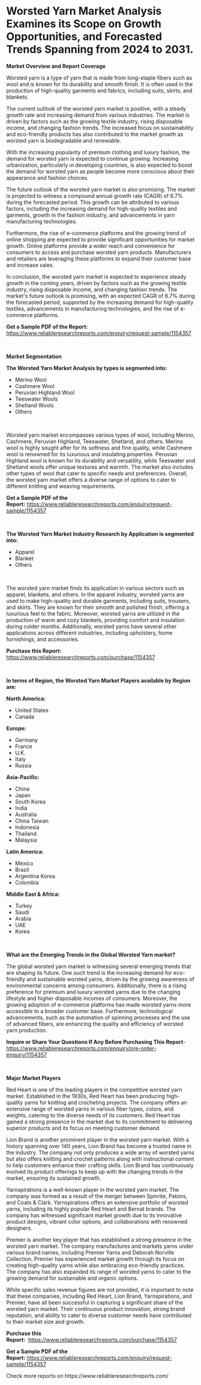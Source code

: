 <p><h1>Worsted Yarn Market Analysis Examines its Scope on Growth Opportunities, and Forecasted Trends Spanning from 2024 to 2031.</h1></p><p><strong>Market Overview and Report Coverage</strong></p>
<p><p>Worsted yarn is a type of yarn that is made from long-staple fibers such as wool and is known for its durability and smooth finish. It is often used in the production of high-quality garments and fabrics, including suits, skirts, and blankets.</p><p>The current outlook of the worsted yarn market is positive, with a steady growth rate and increasing demand from various industries. The market is driven by factors such as the growing textile industry, rising disposable income, and changing fashion trends. The increased focus on sustainability and eco-friendly products has also contributed to the market growth as worsted yarn is biodegradable and renewable.</p><p>With the increasing popularity of premium clothing and luxury fashion, the demand for worsted yarn is expected to continue growing. Increasing urbanization, particularly in developing countries, is also expected to boost the demand for worsted yarn as people become more conscious about their appearance and fashion choices.</p><p>The future outlook of the worsted yarn market is also promising. The market is projected to witness a compound annual growth rate (CAGR) of 6.7% during the forecasted period. This growth can be attributed to various factors, including the increasing demand for high-quality textiles and garments, growth in the fashion industry, and advancements in yarn manufacturing technologies.</p><p>Furthermore, the rise of e-commerce platforms and the growing trend of online shopping are expected to provide significant opportunities for market growth. Online platforms provide a wider reach and convenience for consumers to access and purchase worsted yarn products. Manufacturers and retailers are leveraging these platforms to expand their customer base and increase sales.</p><p>In conclusion, the worsted yarn market is expected to experience steady growth in the coming years, driven by factors such as the growing textile industry, rising disposable income, and changing fashion trends. The market's future outlook is promising, with an expected CAGR of 6.7% during the forecasted period, supported by the increasing demand for high-quality textiles, advancements in manufacturing technologies, and the rise of e-commerce platforms.</p></p>
<p><strong>Get a Sample PDF of the Report:</strong> <a href="https://www.reliableresearchreports.com/enquiry/request-sample/1154357">https://www.reliableresearchreports.com/enquiry/request-sample/1154357</a></p>
<p>&nbsp;</p>
<p><strong>Market Segmentation</strong></p>
<p><strong>The Worsted Yarn Market Analysis by types is segmented into:</strong></p>
<p><ul><li>Merino Wool</li><li>Cashmere Wool</li><li>Peruvian Highland Wool</li><li>Teeswater Wools</li><li>Shetland Wools</li><li>Others</li></ul></p>
<p>&nbsp;</p>
<p><p>Worsted yarn market encompasses various types of wool, including Merino, Cashmere, Peruvian Highland, Teeswater, Shetland, and others. Merino wool is highly sought after for its softness and fine quality, while Cashmere wool is renowned for its luxurious and insulating properties. Peruvian Highland wool is known for its durability and versatility, while Teeswater and Shetland wools offer unique textures and warmth. The market also includes other types of wool that cater to specific needs and preferences. Overall, the worsted yarn market offers a diverse range of options to cater to different knitting and weaving requirements.</p></p>
<p><strong>Get a Sample PDF of the Report:</strong>&nbsp;<a href="https://www.reliableresearchreports.com/enquiry/request-sample/1154357">https://www.reliableresearchreports.com/enquiry/request-sample/1154357</a></p>
<p>&nbsp;</p>
<p><strong>The Worsted Yarn Market Industry Research by Application is segmented into:</strong></p>
<p><ul><li>Apparel</li><li>Blanket</li><li>Others</li></ul></p>
<p>&nbsp;</p>
<p><p>The worsted yarn market finds its application in various sectors such as apparel, blankets, and others. In the apparel industry, worsted yarns are used to make high-quality and durable garments, including suits, trousers, and skirts. They are known for their smooth and polished finish, offering a luxurious feel to the fabric. Moreover, worsted yarns are utilized in the production of warm and cozy blankets, providing comfort and insulation during colder months. Additionally, worsted yarns have several other applications across different industries, including upholstery, home furnishings, and accessories.</p></p>
<p><strong>Purchase this Report:</strong>&nbsp; <a href="https://www.reliableresearchreports.com/purchase/1154357">https://www.reliableresearchreports.com/purchase/1154357</a></p>
<p>&nbsp;</p>
<p><strong>In terms of Region, the Worsted Yarn Market Players available by Region are:</strong></p>
<p>
    <p> <strong> North America: </strong>
        <ul>
            <li>United States</li>
            <li>Canada</li>
        </ul>
        </p> 
    <p> <strong> Europe: </strong>
        <ul>
            <li>Germany</li>
            <li>France</li>
            <li>U.K.</li>
            <li>Italy</li>
            <li>Russia</li>
        </ul>
        </p> 
    <p> <strong> Asia-Pacific: </strong>
        <ul>
            <li>China</li>
            <li>Japan</li>
            <li>South Korea</li>
            <li>India</li>
            <li>Australia</li>
            <li>China Taiwan</li>
            <li>Indonesia</li>
            <li>Thailand</li>
            <li>Malaysia</li>
        </ul>
        </p> 
    <p> <strong> Latin America: </strong>
        <ul>
            <li>Mexico</li>
            <li>Brazil</li>
            <li>Argentina Korea</li>
            <li>Colombia</li>
        </ul>
        </p> 
    <p> <strong> Middle East & Africa: </strong>
        <ul>
            <li>Turkey</li>
            <li>Saudi</li>
            <li>Arabia</li>
            <li>UAE</li>
            <li>Korea</li>
        </ul>
    </p>
    </p>
<p>&nbsp;</p>
<p><strong>What are the Emerging Trends in the Global Worsted Yarn market?</strong></p>
<p><p>The global worsted yarn market is witnessing several emerging trends that are shaping its future. One such trend is the increasing demand for eco-friendly and sustainable worsted yarns, driven by the growing awareness of environmental concerns among consumers. Additionally, there is a rising preference for premium and luxury worsted yarns due to the changing lifestyle and higher disposable incomes of consumers. Moreover, the growing adoption of e-commerce platforms has made worsted yarns more accessible to a broader customer base. Furthermore, technological advancements, such as the automation of spinning processes and the use of advanced fibers, are enhancing the quality and efficiency of worsted yarn production.</p></p>
<p><strong>Inquire or Share Your Questions If Any Before Purchasing This Report</strong>- <a href="https://www.reliableresearchreports.com/enquiry/pre-order-enquiry/1154357">https://www.reliableresearchreports.com/enquiry/pre-order-enquiry/1154357</a></p>
<p>&nbsp;</p>
<p><strong>Major Market Players</strong></p>
<p><p>Red Heart is one of the leading players in the competitive worsted yarn market. Established in the 1930s, Red Heart has been producing high-quality yarns for knitting and crocheting projects. The company offers an extensive range of worsted yarns in various fiber types, colors, and weights, catering to the diverse needs of its customers. Red Heart has gained a strong presence in the market due to its commitment to delivering superior products and its focus on meeting customer demand.</p><p>Lion Brand is another prominent player in the worsted yarn market. With a history spanning over 140 years, Lion Brand has become a trusted name in the industry. The company not only produces a wide array of worsted yarns but also offers knitting and crochet patterns along with instructional content to help customers enhance their crafting skills. Lion Brand has continuously evolved its product offerings to keep up with the changing trends in the market, ensuring its sustained growth.</p><p>Yarnspirations is a well-known player in the worsted yarn market. The company was formed as a result of the merger between Spinrite, Patons, and Coats & Clark. Yarnspirations offers an extensive portfolio of worsted yarns, including its highly popular Red Heart and Bernat brands. The company has witnessed significant market growth due to its innovative product designs, vibrant color options, and collaborations with renowned designers.</p><p>Premier is another key player that has established a strong presence in the worsted yarn market. The company manufactures and markets yarns under various brand names, including Premier Yarns and Deborah Norville Collection. Premier has experienced market growth through its focus on creating high-quality yarns while also embracing eco-friendly practices. The company has also expanded its range of worsted yarns to cater to the growing demand for sustainable and organic options.</p><p>While specific sales revenue figures are not provided, it is important to note that these companies, including Red Heart, Lion Brand, Yarnspirations, and Premier, have all been successful in capturing a significant share of the worsted yarn market. Their continuous product innovation, strong brand reputation, and ability to cater to diverse customer needs have contributed to their market size and growth.</p></p>
<p><strong>Purchase this Report:</strong>&nbsp;&nbsp;<a href="https://www.reliableresearchreports.com/purchase/1154357">https://www.reliableresearchreports.com/purchase/1154357</a></p>
<p></p>
<p><strong>Get a Sample PDF of the Report:</strong>&nbsp;<a href="https://www.reliableresearchreports.com/enquiry/request-sample/1154357">https://www.reliableresearchreports.com/enquiry/request-sample/1154357</a></p>
<p>Check more reports on https://www.reliableresearchreports.com/</p>